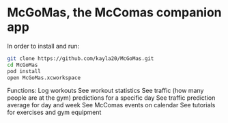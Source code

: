 McGoMas, the McComas companion app
=============================
In order to install and run:
``` bash
git clone https://github.com/kayla20/McGoMas.git
cd McGoMas
pod install
open McGoMas.xcworkspace
```

Functions:
Log workouts
See workout statistics
See traffic (how many people are at the gym) predictions for a specific day
See traffic prediction average for day and week
See McComas events on calendar
See tutorials for exercises and gym equipment
